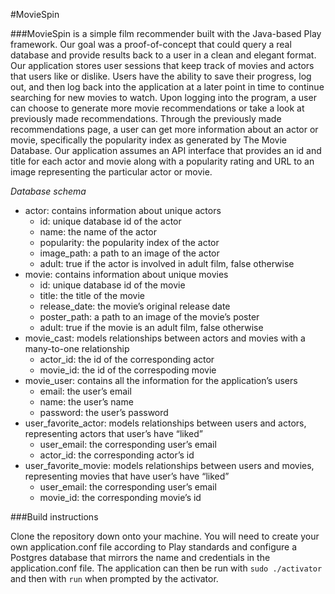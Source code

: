 #MovieSpin

###MovieSpin is a simple film recommender built with the Java-based Play framework. Our goal was a proof-of-concept that could query a real database and provide results back to a user in a clean and elegant format. Our application stores user sessions that keep track of movies and actors that users like or dislike. Users have the ability to save their progress, log out, and then log back into the application at a later point in time to continue searching for new movies to watch. Upon logging into the program, a user can choose to generate more movie recommendations or take a look at previously made recommendations. Through the previously made recommendations page, a user can get more information about an actor or movie, specifically the popularity index as generated by The Movie Database. Our application assumes an API interface that provides an id and title for each actor and movie along with a popularity rating and URL to an image representing the particular actor or movie.


*Database schema*

* actor: contains information about unique actors
    * id: unique database id of the actor
    * name: the name of the actor
    * popularity: the popularity index of the actor
    * image_path: a path to an image of the actor
    * adult: true if the actor is involved in adult film, false otherwise
* movie: contains information about unique movies
    * id: unique database id of the movie
    * title: the title of the movie
    * release_date: the movie’s original release date
    * poster_path: a path to an image of the movie’s poster
    * adult: true if the movie is an adult film, false otherwise
* movie_cast: models relationships between actors and movies with a many-to-one relationship
    * actor_id: the id of the corresponding actor
    * movie_id: the id of the correspoding movie
* movie_user: contains all the information for the application’s users
    * email: the user’s email
    * name: the user’s name
    * password: the user’s password
* user_favorite_actor: models relationships between users and actors, representing actors that user’s have “liked”
    * user_email: the corresponding user’s email
    * actor_id: the corresponding actor’s id
* user_favorite_movie: models relationships between users and movies, representing movies that have user’s have “liked”
    * user_email: the corresponding user’s email
    * movie_id: the corresponding movie’s id

###Build instructions

Clone the repository down onto your machine. You will need to create your own application.conf file according to Play standards and configure a Postgres database that mirrors the name and credentials in the application.conf file. The application can then be run with ```sudo ./activator``` and then with ```run``` when prompted by the activator.